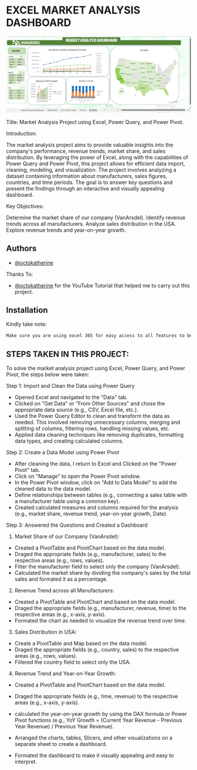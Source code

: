 
# **EXCEL MARKET ANALYSIS DASHBOARD**

![Logo](https://github.com/stankovix/EXCEL-MARKET-ANALYSIS-DASHBOARD/blob/main/US-Sales-Dashboard.png?raw=true)

Title: Market Analysis Project using Excel, Power Query, and Power Pivot.

Introduction:

The market analysis project aims to provide valuable insights into the company's performance, revenue trends, market share, and sales distribution. By leveraging the power of Excel, along with the capabilities of Power Query and Power Pivot, this project allows for efficient data import, cleaning, modeling, and visualization. The project involves analyzing a dataset containing information about manufacturers, sales figures, countries, and time periods. The goal is to answer key questions and present the findings through an interactive and visually appealing dashboard.

Key Objectives:

Determine the market share of our company (VanArsdel).
Identify revenue trends across all manufacturers.
Analyze sales distribution in the USA.
Explore revenue trends and year-on-year growth.




## Authors

- [@octokatherine](https://github.com/stankovix)

Thanks To:
- [@octokatherine](https://www.linkedin.com/in/obinnaiheanachor/) for the YouTube Tutorial that helped me to carry out this project.


## Installation

Kindly take note:

```bash
Make sure you are using excel 365 for easy access to all features to be able to complete the tax with ease.
```
    

## **STEPS TAKEN IN THIS PROJECT:**

To solve the market analysis project using Excel, Power Query, and Power Pivot, the steps below were taken:

Step 1: Import and Clean the Data using Power Query
- Opened Excel and navigated to the "Data" tab.
- Clicked on "Get Data" or "From Other Sources" and chose the appropriate data source (e.g., CSV, Excel file, etc.).
- Used the Power Query Editor to clean and transform the data as needed. This involved removing unnecessary columns, merging and splitting of columns, filtering rows, handling missing values, etc.
- Applied data cleaning techniques like removing duplicates, formatting data types, and creating calculated columns.

Step 2: Create a Data Model using Power Pivot
- After cleaning the data, I return to Excel and Clicked on the "Power Pivot" tab.
- Click on "Manage" to open the Power Pivot window.
- In the Power Pivot window, click on "Add to Data Model" to add the cleaned data to the data model.
- Define relationships between tables (e.g., connecting a sales table with a manufacturer table using a common key).
- Created calculated measures and columns required for the analysis (e.g., market share, revenue trend, year-on-year growth, Date).

Step 3: Answered the Questions and Created a Dashboard
1. Market Share of our Company (VanArsdel):
- Created a PivotTable and PivotChart based on the data model.
- Draged the appropriate fields (e.g., manufacturer, sales) to the respective areas (e.g., rows, values).
- Filter the manufacturer field to select only the company (VanArsdel).
- Calculated the market share by dividing the company's sales by the total sales and formated it as a percentage.

2. Revenue Trend across all Manufacturers:
- Created a PivotTable and PivotChart and based on the data model.
- Draged the appropriate fields (e.g., manufacturer, revenue, time) to the respective areas (e.g., x-axis, y-axis).
- Formated the chart as needed to visualize the revenue trend over time.

3. Sales Distribution in USA:
- Create a PivotTable and Map based on the data model.
- Draged the appropriate fields (e.g., country, sales) to the respective areas (e.g., rows, values).
- Filtered the country field to select only the USA.

4. Revenue Trend and Year-on-Year Growth:
- Created a PivotTable and PivotChart based on the data model.
- Draged the appropriate fields (e.g., time, revenue) to the respective areas (e.g., x-axis, y-axis).
- calculated the year-on-year growth by using the DAX formula or Power Pivot functions (e.g., YoY Growth = (Current Year Revenue - Previous Year Revenue) / Previous Year Revenue).

- Arranged the charts, tables, Slicers, and other visualizations on a separate sheet to create a dashboard.
- Formated the dashboard to make it visually appealing and easy to interpret.
